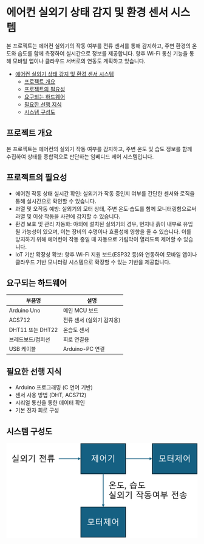 # 에어컨 실외기 상태 감지 및 환경 센서 시스템

본 프로젝트는 에어컨 실외기의 작동 여부를 전류 센서를 통해 감지하고, 주변 환경의 온도와 습도를 함께 측정하여 실시간으로 정보를 제공합니다. 향후 Wi-Fi 통신 기능을 통해 모바일 앱이나 클라우드 서버로의 연동도 계획하고 있습니다.

- [에어컨 실외기 상태 감지 및 환경 센서 시스템](#에어컨-실외기-상태-감지-및-환경-센서-시스템)
  - [프로젝트 개요](#프로젝트-개요)
  - [프로젝트의 필요성](#프로젝트의-필요성)
  - [요구되는 하드웨어](#요구되는-하드웨어)
  - [필요한 선행 지식](#필요한-선행-지식)
  - [시스템 구성도](#시스템-구성도)

## 프로젝트 개요

본 프로젝트는 에어컨의 실외기 작동 여부를 감지하고, 주변 온도 및 습도 정보를 함께 수집하여 상태를 종합적으로 판단하는 임베디드 제어 시스템입니다.

## 프로젝트의 필요성

- 에어컨 작동 상태 실시간 확인: 실외기가 작동 중인지 여부를 간단한 센서와 로직을 통해 실시간으로 확인할 수 있습니다.
- 과열 및 오작동 예방: 실외기의 모터 상태, 주변 온도·습도를 함께 모니터링함으로써 과열 및 이상 작동을 사전에 감지할 수 있습니다.
- 환경 보호 및 관리 자동화: 야외에 설치된 실외기의 경우, 먼지나 흙이 내부로 유입될 가능성이 있으며, 이는 장비의 수명이나 효율성에 영향을 줄 수 있습니다. 이를 방지하기 위해 에어컨이 작동 중일 때 자동으로 가림막이 열리도록 제어할 수 있습니다.
- IoT 기반 확장성 확보: 향후 Wi-Fi 지원 보드(ESP32 등)와 연동하여 모바일 앱이나 클라우드 기반 모니터링 시스템으로 확장할 수 있는 기반을 제공합니다.

## 요구되는 하드웨어

| 부품명               | 설명                         |
|--------------------|----------------------------|
| Arduino Uno        | 메인 MCU 보드               |
| ACS712             | 전류 센서 (실외기 감지용)     |
| DHT11 또는 DHT22   | 온습도 센서                  |
| 브레드보드/점퍼선   | 회로 연결용                  |
| USB 케이블         | Arduino-PC 연결               |


## 필요한 선행 지식

- Arduino 프로그래밍 (C 언어 기반)
- 센서 사용 방법 (DHT, ACS712)
- 시리얼 통신을 통한 데이터 확인
- 기본 전자 회로 구성

## 시스템 구성도
![구성도 1](</img/시스템 구성도.png>)

